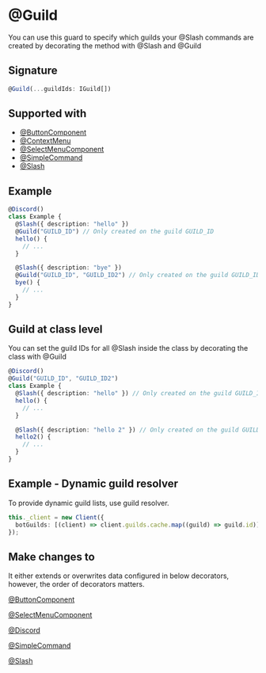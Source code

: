 # @Guild

You can use this guard to specify which guilds your @Slash commands are created by decorating the method with @Slash and @Guild

## Signature

```ts
@Guild(...guildIds: IGuild[])
```

## Supported with

- [@ButtonComponent](../gui/button-component)
- [@ContextMenu](../gui/context-menu)
- [@SelectMenuComponent](../gui/select-menu-component)
- [@SimpleCommand](../command/simple-command)
- [@Slash](../command/slash)

## Example

```ts
@Discord()
class Example {
  @Slash({ description: "hello" })
  @Guild("GUILD_ID") // Only created on the guild GUILD_ID
  hello() {
    // ...
  }

  @Slash({ description: "bye" })
  @Guild("GUILD_ID", "GUILD_ID2") // Only created on the guild GUILD_ID and GUILD_ID2
  bye() {
    // ...
  }
}
```

## Guild at class level

You can set the guild IDs for all @Slash inside the class by decorating the class with @Guild

```ts
@Discord()
@Guild("GUILD_ID", "GUILD_ID2")
class Example {
  @Slash({ description: "hello" }) // Only created on the guild GUILD_ID and GUILD_ID2
  hello() {
    // ...
  }

  @Slash({ description: "hello 2" }) // Only created on the guild GUILD_ID and GUILD_ID2
  hello2() {
    // ...
  }
}
```

## Example - Dynamic guild resolver

To provide dynamic guild lists, use guild resolver.

```ts
this._client = new Client({
  botGuilds: [(client) => client.guilds.cache.map((guild) => guild.id)],
});
```

## Make changes to

It either extends or overwrites data configured in below decorators, however, the order of decorators matters.

[@ButtonComponent](../gui/button-component)

[@SelectMenuComponent](../gui/select-menu-component)

[@Discord](./discord)

[@SimpleCommand](../command/simple-command)

[@Slash](../command/slash)
